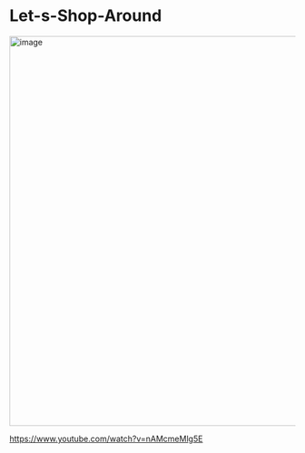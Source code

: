 # Let-s-Shop-Around

<img width="687" alt="image" src="https://github.com/zhengshunze/Let-s-Shop-Around/assets/77151276/13162cb9-9ac7-4788-800f-aea628e4e52c">  

https://www.youtube.com/watch?v=nAMcmeMlg5E
